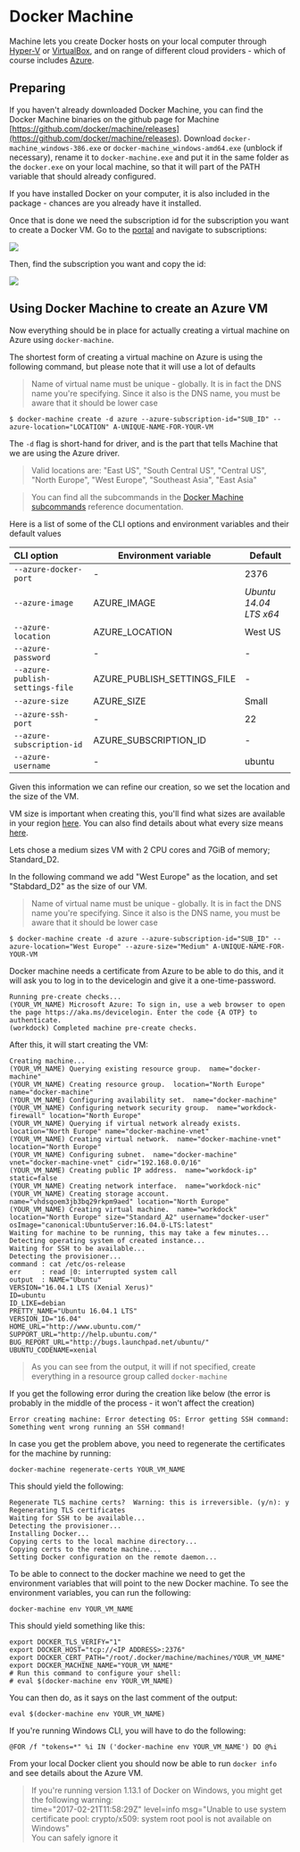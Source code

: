 # Docker Machine

Machine lets you create Docker hosts on your local computer through [Hyper-V](https://docs.docker.com/machine/drivers/hyper-v) or [VirtualBox](https://docs.docker.com/machine/drivers/virtualbox), and on range of different cloud providers - which of course includes [Azure](https://docs.docker.com/machine/drivers/azure).

## Preparing

If you haven't already downloaded Docker Machine, you can find the Docker Machine binaries on the github page for Machine [https://github.com/docker/machine/releases](https://github.com/docker/machine/releases).
Download `docker-machine_windows-386.exe` or `docker-machine_windows-amd64.exe` (unblock if necessary), rename it to `docker-machine.exe` and put it in the same folder as the `docker.exe` on your local machine,
so that it will part of the PATH variable that should already configured.

If you have installed Docker on your computer, it is also included in the package - chances are you already have it installed.

Once that is done we need the subscription id for the subscription you want to create a Docker VM.
Go to the [portal](http://portal.azure.com) and navigate to subscriptions:

![](NavigateToSubscriptions.png)

Then, find the subscription you want and copy the id:

![](SubscriptionsView.png)


## Using Docker Machine to create an Azure VM

Now everything should be in place for actually creating a virtual machine on Azure using `docker-machine`.

The shortest form of creating a virtual machine on Azure is using the following command, but please note that it will use a lot of defaults

> Name of virtual name must be unique - globally. It is in fact the DNS name you're specifying.
> Since it also is the DNS name, you must be aware that it should be lower case

```cli
$ docker-machine create -d azure --azure-subscription-id="SUB_ID" --azure-location="LOCATION" A-UNIQUE-NAME-FOR-YOUR-VM
```

The `-d` flag is short-hand for driver, and is the part that tells Machine that we are using the Azure driver.

>Valid locations are: "East US", "South Central US", "Central US", "North Europe", "West Europe", "Southeast Asia", "East Asia"

>You can find all the subcommands in the [Docker Machine subcommands](https://docs.docker.com/machine/reference/) reference documentation.

Here is a list of some of the CLI options and environment variables and their default values

| CLI option                      | Environment variable        | Default                |
|:--------------------------------| ----------------------------| -----------------------|
| `--azure-docker-port`           | -                           | 2376                   |
| `--azure-image`                 | AZURE_IMAGE                 | *Ubuntu 14.04 LTS x64* |
| `--azure-location`              | AZURE_LOCATION              | West US                |
| `--azure-password`              | -                           | -                      |
| `--azure-publish-settings-file` | AZURE_PUBLISH_SETTINGS_FILE | -                      |
| `--azure-size`                  | AZURE_SIZE                  | Small                  |
| `--azure-ssh-port`              | -                           | 22                     |
| `--azure-subscription-id`       | AZURE_SUBSCRIPTION_ID       | -                      |
| `--azure-username`              | -                           | ubuntu                 |

Given this information we can refine our creation, so we set the location and the size of the VM.

VM size is important when creating this, you'll find what sizes are available in your region [here](https://aka.ms/azure-regions).
You can also find details about what every size means [here](https://docs.microsoft.com/en-us/azure/cloud-services/cloud-services-sizes-specs).

Lets chose a medium sizes VM with 2 CPU cores and 7GiB of memory; Standard_D2.

In the following command we add "West Europe" as the location, and set "Stabdard_D2" as the size of our VM.

> Name of virtual name must be unique - globally. It is in fact the DNS name you're specifying.
> Since it also is the DNS name, you must be aware that it should be lower case

```cli
$ docker-machine create -d azure --azure-subscription-id="SUB_ID" --azure-location="West Europe" --azure-size="Medium" A-UNIQUE-NAME-FOR-YOUR-VM
```

Docker machine needs a certificate from Azure to be able to do this, and it will ask you to log in to the devicelogin and give it a one-time-password.

```cli
Running pre-create checks...
(YOUR_VM_NAME) Microsoft Azure: To sign in, use a web browser to open the page https://aka.ms/devicelogin. Enter the code {A OTP} to authenticate.
(workdock) Completed machine pre-create checks.
```

After this, it will start creating the VM:

```cli
Creating machine...
(YOUR_VM_NAME) Querying existing resource group.  name="docker-machine"
(YOUR_VM_NAME) Creating resource group.  location="North Europe" name="docker-machine"
(YOUR_VM_NAME) Configuring availability set.  name="docker-machine"
(YOUR_VM_NAME) Configuring network security group.  name="workdock-firewall" location="North Europe"
(YOUR_VM_NAME) Querying if virtual network already exists.  location="North Europe" name="docker-machine-vnet"
(YOUR_VM_NAME) Creating virtual network.  name="docker-machine-vnet" location="North Europe"
(YOUR_VM_NAME) Configuring subnet.  name="docker-machine" vnet="docker-machine-vnet" cidr="192.168.0.0/16"
(YOUR_VM_NAME) Creating public IP address.  name="workdock-ip" static=false
(YOUR_VM_NAME) Creating network interface.  name="workdock-nic"
(YOUR_VM_NAME) Creating storage account.  name="vhdsqoem3jb3bq29rkpm9aed" location="North Europe"
(YOUR_VM_NAME) Creating virtual machine.  name="workdock" location="North Europe" size="Standard_A2" username="docker-user" osImage="canonical:UbuntuServer:16.04.0-LTS:latest"
Waiting for machine to be running, this may take a few minutes...
Detecting operating system of created instance...
Waiting for SSH to be available...
Detecting the provisioner...
command : cat /etc/os-release
err     : read |0: interrupted system call
output  : NAME="Ubuntu"
VERSION="16.04.1 LTS (Xenial Xerus)"
ID=ubuntu
ID_LIKE=debian
PRETTY_NAME="Ubuntu 16.04.1 LTS"
VERSION_ID="16.04"
HOME_URL="http://www.ubuntu.com/"
SUPPORT_URL="http://help.ubuntu.com/"
BUG_REPORT_URL="http://bugs.launchpad.net/ubuntu/"
UBUNTU_CODENAME=xenial
```

> As you can see from the output, it will if not specified, create everything in a resource group called `docker-machine`

If you get the following error during the creation like below (the error is probably in the middle of the process - it won't affect the creation)

```cli
Error creating machine: Error detecting OS: Error getting SSH command: Something went wrong running an SSH command!
```

In case you get the problem above, you need to regenerate the certificates for the machine by running:

```cli
docker-machine regenerate-certs YOUR_VM_NAME
```

This should yield the following:

```cli
Regenerate TLS machine certs?  Warning: this is irreversible. (y/n): y
Regenerating TLS certificates
Waiting for SSH to be available...
Detecting the provisioner...
Installing Docker...
Copying certs to the local machine directory...
Copying certs to the remote machine...
Setting Docker configuration on the remote daemon...
```

To be able to connect to the docker machine we need to get the environment variables that will point to the new Docker machine.
To see the environment variables, you can run the following:

```cli
docker-machine env YOUR_VM_NAME
```

This should yield something like this:

```cli
export DOCKER_TLS_VERIFY="1"
export DOCKER_HOST="tcp://<IP ADDRESS>:2376"
export DOCKER_CERT_PATH="/root/.docker/machine/machines/YOUR_VM_NAME"
export DOCKER_MACHINE_NAME="YOUR_VM_NAME"
# Run this command to configure your shell:
# eval $(docker-machine env YOUR_VM_NAME)
```

You can then do, as it says on the last comment of the output:

```cli
eval $(docker-machine env YOUR_VM_NAME)
```

If you're running Windows CLI, you will have to do the following:

```cli
@FOR /f "tokens=*" %i IN ('docker-machine env YOUR_VM_NAME') DO @%i
```

From your local Docker client you should now be able to run `docker info` and see details about the Azure VM.

> If you're running version 1.13.1 of Docker on Windows, you might get the following warning:  
> time="2017-02-21T11:58:29Z" level=info msg="Unable to use system certificate pool: crypto/x509: system root pool is not available on Windows"  
> You can safely ignore it